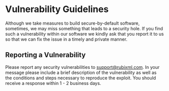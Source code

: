 # Vulnerability Guidelines
Although we take measures to build secure-by-default software, sometimes, we may miss something that leads to a security hole. If you find such a vulnerability within our software we kindly ask that you report it to us so that we can fix the issue in a timely and private manner.

## Reporting a Vulnerability
Please report any security vulnerabilities to support@rubixml.com. In your message please include a brief description of the vulnerability as well as the conditions and steps necessary to reproduce the exploit. You should receive a response within 1 - 2 business days.
